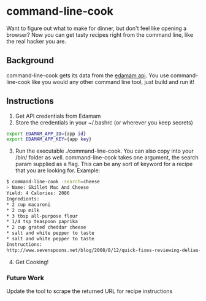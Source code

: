 # command-line-cook
Want to figure out what to make for dinner, but don't feel like opening a browser? Now you can get tasty recipes right from the command line, like the real hacker you are.

## Background
command-line-cook gets its data from the [edamam api](https://developer.edamam.com/edamam-recipe-api).  You use command-line-cook like you would any other command line tool, just build and run it!

## Instructions
1.  Get API credentials from Edamam
2.  Store the credentials in your ~/.bashrc (or wherever you keep secrets)
```sh
export EDAMAM_APP_ID={app id}
export EDAMAM_APP_KEY={app key}
```
3. Run the executable ./command-line-cook. You can also copy into your /bin/ folder as well. command-line-cook takes one argument, the search param supplied as a flag.  This can be any sort of keyword for a recipe that you are looking for. Example:
```sh
$ command-line-cook -search=cheese
> Name: Skillet Mac And Cheese
Yield: 4 Calories: 2086
Ingredients:
* 2 cup macaroni
* 2 cup milk
* 3 tbsp all-purpose flour
* 1/4 tsp teaspoon paprika
* 2 cup grated cheddar cheese
* salt and white pepper to taste
* salt and white pepper to taste
Instructions:
http://www.sevenspoons.net/blog/2008/8/12/quick-fixes-reviewing-delias-how-to-cheat-at-cooking-and-eve.html
```
4. Get Cooking!

### Future Work
Update the tool to scrape the returned URL for recipe instructions
